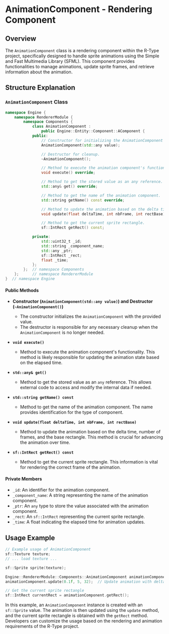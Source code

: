 # AnimationComponent - Rendering Component

## Overview

The `AnimationComponent` class is a rendering component within the R-Type project, specifically designed to handle sprite animations using the Simple and Fast Multimedia Library (SFML). This component provides functionalities to manage animations, update sprite frames, and retrieve information about the animation.

## Structure Explanation

### `AnimationComponent` Class

```cpp
namespace Engine {
    namespace RendererModule {
        namespace Components {
            class AnimationComponent :
                public Engine::Entity::Component::AComponent {
            public:
                // Constructor for initializing the AnimationComponent with a value.
                AnimationComponent(std::any value);

                // Destructor for cleanup.
                ~AnimationComponent();

                // Method to execute the animation component's functionality.
                void execute() override;

                // Method to get the stored value as an any reference.
                std::any& get() override;

                // Method to get the name of the animation component.
                std::string getName() const override;

                // Method to update the animation based on the delta time, number of frames, and the base rect.
                void update(float deltaTime, int nbFrame, int rectBase);

                // Method to get the current sprite rectangle.
                sf::IntRect getRect() const;

            private:
                std::uint32_t _id;
                std::string _component_name;
                std::any _ptr;
                sf::IntRect _rect;
                float _time;
            };
        };  // namespace Components
    };      // namespace RendererModule
}  // namespace Engine
```

#### Public Methods

- **Constructor (`AnimationComponent(std::any value)`) and Destructor (`~AnimationComponent()`)**
  - The constructor initializes the `AnimationComponent` with the provided value.
  - The destructor is responsible for any necessary cleanup when the `AnimationComponent` is no longer needed.

- **`void execute()`**
  - Method to execute the animation component's functionality. This method is likely responsible for updating the animation state based on the elapsed time.

- **`std::any& get()`**
  - Method to get the stored value as an `any` reference. This allows external code to access and modify the internal data if needed.

- **`std::string getName() const`**
  - Method to get the name of the animation component. The name provides identification for the type of component.

- **`void update(float deltaTime, int nbFrame, int rectBase)`**
  - Method to update the animation based on the delta time, number of frames, and the base rectangle. This method is crucial for advancing the animation over time.

- **`sf::IntRect getRect() const`**
  - Method to get the current sprite rectangle. This information is vital for rendering the correct frame of the animation.

#### Private Members

- `_id`: An identifier for the animation component.
- `_component_name`: A string representing the name of the animation component.
- `_ptr`: An `any` type to store the value associated with the animation component.
- `_rect`: An `sf::IntRect` representing the current sprite rectangle.
- `_time`: A float indicating the elapsed time for animation updates.

## Usage Example

```cpp
// Example usage of AnimationComponent
sf::Texture texture;
// ... load texture ...

sf::Sprite sprite(texture);

Engine::RendererModule::Components::AnimationComponent animationComponent(sprite);
animationComponent.update(0.1f, 5, 32);  // Update animation with delta time, number of frames, and base rect.

// Get the current sprite rectangle
sf::IntRect currentRect = animationComponent.getRect();
```

In this example, an `AnimationComponent` instance is created with an `sf::Sprite` value. The animation is then updated using the `update` method, and the current sprite rectangle is obtained with the `getRect` method. Developers can customize the usage based on the rendering and animation requirements of the R-Type project.